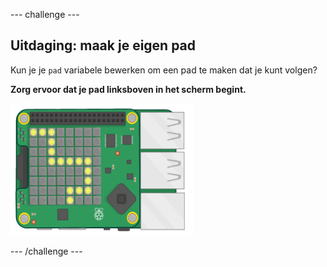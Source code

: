 \--- challenge \---

## Uitdaging: maak je eigen pad

Kun je je `pad` variabele bewerken om een pad te maken dat je kunt volgen?

**Zorg ervoor dat je pad linksboven in het scherm begint.**

![schermafbeelding](images/tightrope-path-challenge.png)

\--- /challenge \---